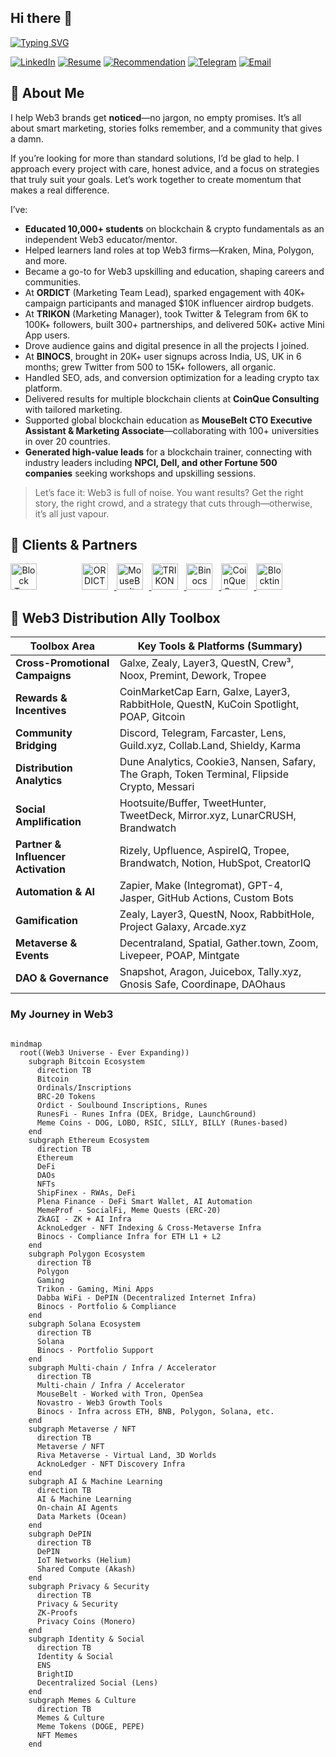 ## Hi there 👋
[![Typing SVG](https://readme-typing-svg.demolab.com/?font=Fira+Code&pause=1000&color=2EF76C&width=437&lines=My+name+is+Akshat+Sanwal)](https://readme-typing-svg.demolab.com/)

<p align="center">

[![LinkedIn](https://img.shields.io/badge/LinkedIn-00C853?style=flat&logo=linkedin&logoColor=white)](https://linkedin.com/in/yourprofile)
[![Resume](https://img.shields.io/badge/Resume-00C853?style=flat&logo=adobepdf&logoColor=white)](https://yourdomain.com/yourresume.pdf)
[![Recommendation](https://img.shields.io/badge/Recommendation-00C853?style=flat&logo=star&logoColor=white)](https://yourrecommendationlink.com)
[![Telegram](https://img.shields.io/badge/Telegram-00C853?style=flat&logo=telegram&logoColor=white)](https://t.me/yourusername)
[![Email](https://img.shields.io/badge/Email-00C853?style=flat&logo=gmail&logoColor=white)](mailto:youremail@example.com)

</p>

## 👋 About Me

I help Web3 brands get **noticed**—no jargon, no empty promises. It’s all about smart marketing, stories folks remember, and a community that gives a damn.

If you’re looking for more than standard solutions, I’d be glad to help. I approach every project with care, honest advice, and a focus on strategies that truly suit your goals. Let’s work together to create momentum that makes a real difference.

I’ve:
- **Educated 10,000+ students** on blockchain & crypto fundamentals as an independent Web3 educator/mentor.
- Helped learners land roles at top Web3 firms—Kraken, Mina, Polygon, and more.
- Became a go-to for Web3 upskilling and education, shaping careers and communities.
- At **ORDICT** (Marketing Team Lead), sparked engagement with 40K+ campaign participants and managed $10K influencer airdrop budgets.
- At **TRIKON** (Marketing Manager), took Twitter & Telegram from 6K to 100K+ followers, built 300+ partnerships, and delivered 50K+ active Mini App users.
- Drove audience gains and digital presence in all the projects I joined.
- At **BINOCS**, brought in 20K+ user signups across India, US, UK in 6 months; grew Twitter from 500 to 15K+ followers, all organic.
- Handled SEO, ads, and conversion optimization for a leading crypto tax platform.
- Delivered results for multiple blockchain clients at **CoinQue Consulting** with tailored marketing.
- Supported global blockchain education as **MouseBelt CTO Executive Assistant & Marketing Associate**—collaborating with 100+ universities in over 20 countries.
- **Generated high-value leads** for a blockchain trainer, connecting with industry leaders including **NPCI, Dell, and other Fortune 500 companies** seeking workshops and upskilling sessions.



> Let’s face it: Web3 is full of noise. You want results? Get the right story, the right crowd, and a strategy that cuts through—otherwise, it’s all just vapour.

## 🚀 Clients & Partners

<p align="center">
  <a href="https://www.linkedin.com/company/blocktourmedia/" target="_blank">
  <img align="left" alt="Block Tour" height="42px" src="images/block_tour_logo.jpeg" />
</a>
  <a href="https://www.linkedin.com/company/ordict/" target="_blank" rel="noopener">
    <img src="https://cdn.worldvectorlogo.com/logos/ordict.svg" alt="ORDICT" height="42px" style="margin-right:10px" />
  </a>
  <a href="https://www.linkedin.com/company/mouse-belt/" target="_blank" rel="noopener">
    <img src="https://mousebelt.com/wp-content/uploads/2021/05/logo2.svg" alt="MouseBelt" height="42px" style="margin-right:10px" />
  </a>
  <a href="https://www.linkedin.com/company/0xtrikon/" target="_blank" rel="noopener">
    <img src="https://miro.medium.com/max/320/1*3FWUugkeXa1WlR-lZyrJvQ.png" alt="TRIKON" height="42px" style="margin-right:10px" />
  </a>
  <a href="https://www.linkedin.com/company/binocs-co/" target="_blank" rel="noopener">
    <img src="https://binocs.io/favicon.ico" alt="Binocs" height="42px" style="margin-right:10px" />
  </a>
  <a href="https://www.linkedin.com/company/coinque-consulting/" target="_blank" rel="noopener">
    <img src="https://coinque.com/assets/favicon.ico" alt="CoinQue Consulting" height="42px" style="margin-right:10px" />
  </a>
  <a href="https://www.linkedin.com/company/blockting/" target="_blank" rel="noopener">
    <img src="https://blockting.com/wp-content/uploads/2022/06/cropped-Blockting-Logo-512x512.png" alt="Blockting" height="42px" />
  </a>
</p>

## 🔧 Web3 Distribution Ally Toolbox

| Toolbox Area                  | Key Tools & Platforms (Summary)                                   |
|------------------------------|------------------------------------------------------------------|
| **Cross-Promotional Campaigns** | Galxe, Zealy, Layer3, QuestN, Crew³, Noox, Premint, Dework, Tropee |
| **Rewards & Incentives**       | CoinMarketCap Earn, Galxe, Layer3, RabbitHole, QuestN, KuCoin Spotlight, POAP, Gitcoin |
| **Community Bridging**         | Discord, Telegram, Farcaster, Lens, Guild.xyz, Collab.Land, Shieldy, Karma |
| **Distribution Analytics**     | Dune Analytics, Cookie3, Nansen, Safary, The Graph, Token Terminal, Flipside Crypto, Messari |
| **Social Amplification**       | Hootsuite/Buffer, TweetHunter, TweetDeck, Mirror.xyz, LunarCRUSH, Brandwatch |
| **Partner & Influencer Activation** | Rizely, Upfluence, AspireIQ, Tropee, Brandwatch, Notion, HubSpot, CreatorIQ |
| **Automation & AI**            | Zapier, Make (Integromat), GPT-4, Jasper, GitHub Actions, Custom Bots |
| **Gamification**               | Zealy, Layer3, QuestN, Noox, RabbitHole, Project Galaxy, Arcade.xyz |
| **Metaverse & Events**         | Decentraland, Spatial, Gather.town, Zoom, Livepeer, POAP, Mintgate |
| **DAO & Governance**           | Snapshot, Aragon, Juicebox, Tally.xyz, Gnosis Safe, Coordinape, DAOhaus |


                                    


### My Journey in Web3 

```mermaid

mindmap
  root((Web3 Universe - Ever Expanding))
    subgraph Bitcoin Ecosystem
      direction TB
      Bitcoin
      Ordinals/Inscriptions
      BRC-20 Tokens
      Ordict - Soulbound Inscriptions, Runes
      RunesFi - Runes Infra (DEX, Bridge, LaunchGround)
      Meme Coins - DOG, LOBO, RSIC, SILLY, BILLY (Runes-based)
    end
    subgraph Ethereum Ecosystem
      direction TB
      Ethereum
      DeFi
      DAOs
      NFTs
      ShipFinex - RWAs, DeFi
      Plena Finance - DeFi Smart Wallet, AI Automation
      MemeProf - SocialFi, Meme Quests (ERC-20)
      ZkAGI - ZK + AI Infra
      AcknoLedger - NFT Indexing & Cross-Metaverse Infra
      Binocs - Compliance Infra for ETH L1 + L2
    end
    subgraph Polygon Ecosystem
      direction TB
      Polygon
      Gaming
      Trikon - Gaming, Mini Apps
      Dabba WiFi - DePIN (Decentralized Internet Infra)
      Binocs - Portfolio & Compliance
    end
    subgraph Solana Ecosystem
      direction TB
      Solana
      Binocs - Portfolio Support
    end
    subgraph Multi-chain / Infra / Accelerator
      direction TB
      Multi-chain / Infra / Accelerator
      MouseBelt - Worked with Tron, OpenSea
      Novastro - Web3 Growth Tools
      Binocs - Infra across ETH, BNB, Polygon, Solana, etc.
    end
    subgraph Metaverse / NFT
      direction TB
      Metaverse / NFT
      Riva Metaverse - Virtual Land, 3D Worlds
      AcknoLedger - NFT Discovery Infra
    end
    subgraph AI & Machine Learning
      direction TB
      AI & Machine Learning
      On-chain AI Agents
      Data Markets (Ocean)
    end
    subgraph DePIN
      direction TB
      DePIN
      IoT Networks (Helium)
      Shared Compute (Akash)
    end
    subgraph Privacy & Security
      direction TB
      Privacy & Security
      ZK-Proofs
      Privacy Coins (Monero)
    end
    subgraph Identity & Social
      direction TB
      Identity & Social
      ENS
      BrightID
      Decentralized Social (Lens)
    end
    subgraph Memes & Culture
      direction TB
      Memes & Culture
      Meme Tokens (DOGE, PEPE)
      NFT Memes
    end

  

```
